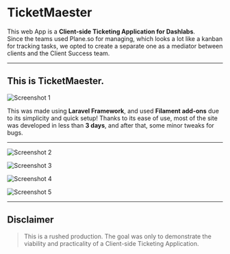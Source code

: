# TicketMaester

This web App is a **Client-side Ticketing Application for Dashlabs**.  
Since the teams used Plane.so for managing, which looks a lot like a kanban for tracking tasks, we opted to create a separate one as a mediator between clients and the Client Success team.

---

## This is TicketMaester.

![Screenshot 1](https://github.com/user-attachments/assets/f1ffa411-8117-4db3-82f9-39a557861b7c)

This was made using **Laravel Framework**, and used **Filament add-ons** due to its simplicity and quick setup! Thanks to its ease of use, most of the site was developed in less than **3 days**, and after that, some minor tweaks for bugs.

---

![Screenshot 2](https://github.com/user-attachments/assets/1efa2cff-36be-466b-af4c-ce835ccbd94a)

![Screenshot 3](https://github.com/user-attachments/assets/ea480364-33ba-4ada-a8fc-16348d224efa)

![Screenshot 4](https://github.com/user-attachments/assets/415f9507-a517-467c-b7ae-66139b8b84d3)

![Screenshot 5](https://github.com/user-attachments/assets/27674563-21ec-4d10-8d29-4f92a1513aed)

---

## Disclaimer

> This is a rushed production. The goal was only to demonstrate the viability and practicality of a Client-side Ticketing Application.
